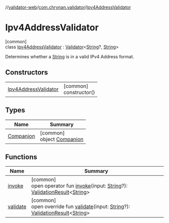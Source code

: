 //[validator-web](../../../index.md)/[com.chrynan.validator](../index.md)/[Ipv4AddressValidator](index.md)

# Ipv4AddressValidator

[common]\
class [Ipv4AddressValidator](index.md) : [Validator](../../../../validator-core/validator-core/com.chrynan.validator/-validator/index.md)&lt;[String](https://kotlinlang.org/api/latest/jvm/stdlib/kotlin/-string/index.html)?, [String](https://kotlinlang.org/api/latest/jvm/stdlib/kotlin/-string/index.html)&gt; 

Determines whether a [String](https://kotlinlang.org/api/latest/jvm/stdlib/kotlin/-string/index.html) is in a valid IPv4 Address format.

## Constructors

| | |
|---|---|
| [Ipv4AddressValidator](-ipv4-address-validator.md) | [common]<br>constructor() |

## Types

| Name | Summary |
|---|---|
| [Companion](-companion/index.md) | [common]<br>object [Companion](-companion/index.md) |

## Functions

| Name | Summary |
|---|---|
| [invoke](../-url-validator/index.md#652177886%2FFunctions%2F-1125180159) | [common]<br>open operator fun [invoke](../-url-validator/index.md#652177886%2FFunctions%2F-1125180159)(input: [String](https://kotlinlang.org/api/latest/jvm/stdlib/kotlin/-string/index.html)?): [ValidationResult](../../../../validator-core/validator-core/com.chrynan.validator/-validation-result/index.md)&lt;[String](https://kotlinlang.org/api/latest/jvm/stdlib/kotlin/-string/index.html)&gt; |
| [validate](validate.md) | [common]<br>open override fun [validate](validate.md)(input: [String](https://kotlinlang.org/api/latest/jvm/stdlib/kotlin/-string/index.html)?): [ValidationResult](../../../../validator-core/validator-core/com.chrynan.validator/-validation-result/index.md)&lt;[String](https://kotlinlang.org/api/latest/jvm/stdlib/kotlin/-string/index.html)&gt; |
